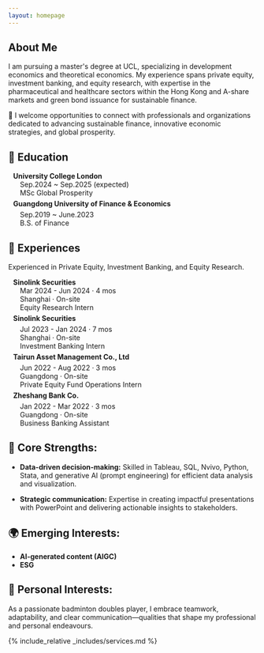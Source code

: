 ```yaml
---
layout: homepage
---
```


## About Me

I am pursuing a master's degree at UCL, specializing in development economics and theoretical economics. My experience spans private equity, investment banking, and equity research, with expertise in the pharmaceutical and healthcare sectors within the Hong Kong and A-share markets and green bond issuance for sustainable finance.

🚀 I welcome opportunities to connect with professionals and organizations dedicated to advancing sustainable finance, innovative economic strategies, and global prosperity.

## 🏫 Education

<div style="margin-bottom: 15px;">
<h4 style="margin:0 10px 0;">University College London</h4>
<ul style="margin:0 0 5px;">
  <autocolor>Sep.2024 ~ Sep.2025 (expected)<br></autocolor>
  <autocolor>MSc Global Prosperity<br></autocolor>
</ul>

<div style="display: flex; align-items: center; margin-bottom: 5px;">
  <h4 style="margin:0 10px 0;">Guangdong University of Finance & Economics</h4>
</div>
<ul style="margin:0 0 5px;">
  <autocolor>Sep.2019 ~ June.2023<br></autocolor>
  <autocolor>B.S. of Finance<br></autocolor>
</ul>
</div>

## 💼 Experiences

Experienced in Private Equity, Investment Banking, and Equity Research.

<div style="margin-bottom: 15px;">
<h4 style="margin:0 10px 0;">Sinolink Securities</h4>
<ul style="margin:0 0 5px;">
  <autocolor>Mar 2024 - Jun 2024 · 4 mos<br></autocolor>
  <autocolor>Shanghai · On-site<br></autocolor>
  <autocolor>Equity Research Intern<br></autocolor>
</ul>

<div style="display: flex; align-items: center; margin-bottom: 5px;">
  <h4 style="margin:0 10px 0;">Sinolink Securities</h4>
</div>
<ul style="margin:0 0 5px;">
  <autocolor>Jul 2023 - Jan 2024 · 7 mos<br></autocolor>
  <autocolor>Shanghai · On-site<br></autocolor>
  <autocolor>Investment Banking Intern<br></autocolor>
</ul>

<div style="display: flex; align-items: center; margin-bottom: 5px;">
  <h4 style="margin:0 10px 0;">Tairun Asset Management Co., Ltd</h4>
</div>
<ul style="margin:0 0 5px;">
  <autocolor>Jun 2022 - Aug 2022 · 3 mos<br></autocolor>
  <autocolor>Guangdong · On-site<br></autocolor>
  <autocolor>Private Equity Fund Operations Intern<br></autocolor>
</ul>

<div style="display: flex; align-items: center; margin-bottom: 5px;">
  <h4 style="margin:0 10px 0;">Zheshang Bank Co.</h4>
</div>
<ul style="margin:0 0 5px;">
  <autocolor>Jan 2022 - Mar 2022 · 3 mos<br></autocolor>
  <autocolor>Guangdong · On-site<br></autocolor>
  <autocolor>Business Banking Assistant<br></autocolor>
</ul>

</div>

## 🌟 Core Strengths:

- **Data-driven decision-making:** Skilled in Tableau, SQL, Nvivo, Python, Stata, and generative AI (prompt engineering) for efficient data analysis and visualization.
  
- **Strategic communication:** Expertise in creating impactful presentations with PowerPoint and delivering actionable insights to stakeholders.

## 🌍 Emerging Interests:

- **AI-generated content (AIGC)**
- **ESG**

## 🏸 Personal Interests:
As a passionate badminton doubles player, I embrace teamwork, adaptability, and clear communication—qualities that shape my professional and personal endeavours.



{% include_relative _includes/services.md %}
